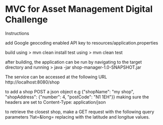 # MVC for Asset Management Digital Challenge

Instructions

add Google geocoding enabled API key to resources/application.properties

build using > mvn clean install
test using  > mvn clean test

after building, the application can be run by navigating to the target directory and running > java -jar shop-manager-1.0-SNAPSHOT.jar

The service can be accessed at the following URL http://localhost:8080/shop

to add a shop POST a json object e.g {"shopName": "my shop", "shopAddress": {"number": 4, "postCode": "N1 1EH"}} making sure the headers
are set to Content-Type: application/json

to retrieve the closest shop, make a GET request with the following query parameters ?lat=<value>&long=<value> replacing <value>
with the latitude and longitue values.
